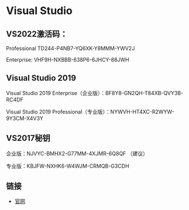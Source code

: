 # Visual Studio

## VS2022激活码：

Professional
TD244-P4NB7-YQ6XK-Y8MMM-YWV2J

Enterprise:
VHF9H-NXBBB-638P6-6JHCY-88JWH

## Visual Studio 2019

Visual Studio 2019 Enterprise（企业版）：BF8Y8-GN2QH-T84XB-QVY3B-RC4DF

Visual Studio 2019 Professional（专业版）：NYWVH-HT4XC-R2WYW-9Y3CM-X4V3Y

## VS2017秘钥

企业版：NJVYC-BMHX2-G77MM-4XJMR-6Q8QF   （建议）

专业版：KBJFW-NXHK6-W4WJM-CRMQB-G3CDH

## 链接

* [官网](https://visualstudio.microsoft.com/zh-hans/)

